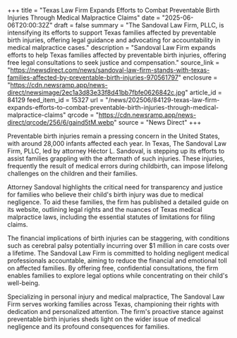 +++
title = "Texas Law Firm Expands Efforts to Combat Preventable Birth Injuries Through Medical Malpractice Claims"
date = "2025-06-06T20:00:32Z"
draft = false
summary = "The Sandoval Law Firm, PLLC, is intensifying its efforts to support Texas families affected by preventable birth injuries, offering legal guidance and advocating for accountability in medical malpractice cases."
description = "Sandoval Law Firm expands efforts to help Texas families affected by preventable birth injuries, offering free legal consultations to seek justice and compensation."
source_link = "https://newsdirect.com/news/sandoval-law-firm-stands-with-texas-families-affected-by-preventable-birth-injuries-970561797"
enclosure = "https://cdn.newsramp.app/news-direct/newsimage/2ec1a3d83e33f8d41bb7fbfe0626842c.jpg"
article_id = 84129
feed_item_id = 15327
url = "/news/202506/84129-texas-law-firm-expands-efforts-to-combat-preventable-birth-injuries-through-medical-malpractice-claims"
qrcode = "https://cdn.newsramp.app/news-direct/qrcode/256/6/gaind5tM.webp"
source = "News Direct"
+++

<p>Preventable birth injuries remain a pressing concern in the United States, with around 28,000 infants affected each year. In Texas, The Sandoval Law Firm, PLLC, led by attorney Héctor L. Sandoval, is stepping up its efforts to assist families grappling with the aftermath of such injuries. These injuries, frequently the result of medical errors during childbirth, can impose lifelong challenges on the children and their families.</p><p>Attorney Sandoval highlights the critical need for transparency and justice for families who believe their child's birth injury was due to medical negligence. To aid these families, the firm has published a detailed guide on its website, outlining legal rights and the nuances of Texas medical malpractice laws, including the essential statutes of limitations for filing claims.</p><p>The financial implications of birth injuries can be staggering, with conditions such as cerebral palsy potentially incurring over $1 million in care costs over a lifetime. The Sandoval Law Firm is committed to holding negligent medical professionals accountable, aiming to reduce the financial and emotional toll on affected families. By offering free, confidential consultations, the firm enables families to explore legal options while concentrating on their child's well-being.</p><p>Specializing in personal injury and medical malpractice, The Sandoval Law Firm serves working families across Texas, championing their rights with dedication and personalized attention. The firm's proactive stance against preventable birth injuries sheds light on the wider issue of medical negligence and its profound consequences for families.</p>